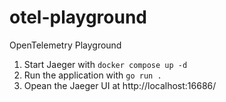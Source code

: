 # otel-playground
OpenTelemetry Playground

  1. Start Jaeger with `docker compose up -d`
  1. Run the application with `go run .`
  1. Opean the Jaeger UI at http://localhost:16686/
